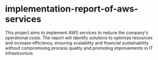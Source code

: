 # implementation-report-of-aws-services
This project aims to implement AWS services to reduce the company's operational costs. The report will identify solutions to optimize resources and increase efficiency, ensuring scalability and financial sustainability without compromising process quality and promoting improvements in IT infrastructure.
